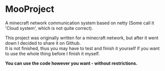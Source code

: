 # MooProject
A minecraft network communication system based on netty (Some call it 'Cloud system', which is not quite correct).

This project was originally written for a minecraft network, but after it went down I decided to share it on Github.  
It is not finished, thus you may have to test and finish it yourself if you want to use the whole thing before I finish it myself.

**You can use the code however you want - without restrictions.**
